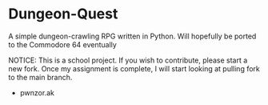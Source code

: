 Dungeon-Quest
=============

A simple dungeon-crawling RPG written in Python. Will hopefully be ported to the Commodore 64 eventually

NOTICE: This is a school project. If you wish to contribute, please start a new fork. Once my assignment is complete, I will start looking at pulling fork to the main branch.
- pwnzor.ak
